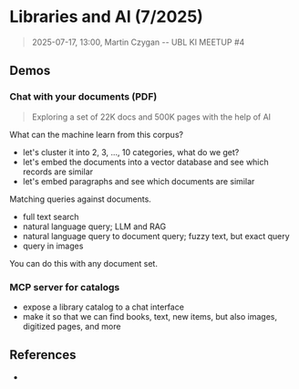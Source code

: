 # Libraries and AI (7/2025)

> 2025-07-17, 13:00, Martin Czygan -- UBL KI MEETUP #4

## Demos

### Chat with your documents (PDF)

> Exploring a set of 22K docs and 500K pages with the help of AI

What can the machine learn from this corpus?

* let's cluster it into 2, 3, ..., 10 categories, what do we get?
* let's embed the documents into a vector database and see which records are similar
* let's embed paragraphs and see which documents are similar

Matching queries against documents.

* full text search
* natural language query; LLM and RAG
* natural language query to document query; fuzzy text, but exact query
* query in images

You can do this with any document set.

### MCP server for catalogs

* expose a library catalog to a chat interface
* make it so that we can find books, text, new items, but also images, digitized pages, and more

## References

* [](https://discovery.ucl.ac.uk/id/eprint/10209236/1/Navigating-Artificial-Intelligence-for-Cultural-Heritage-Organisations.pdf)


